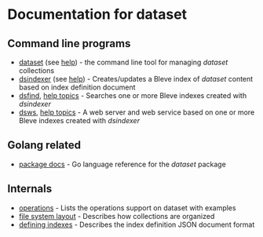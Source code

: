 
# Documentation for dataset

## Command line programs

+ [dataset](dataset.html) (see [help](dataset/)) - the command line tool for managing _dataset_ collections
+ [dsindexer](dsindexer.html) (see [help](dsindexer/)) - Creates/updates a Bleve index of _dataset_ content based on index definition document
+ [dsfind](dsfind.html), [help topics](dsfind/) - Searches one or more Bleve indexes created with _dsindexer_
+ [dsws](dsws.html), [help topics](dsws/) - A web server and web service based on one or more Bleve indexes created with _dsindexer_

## Golang related

+ [package docs](package.html) - Go language reference for the _dataset_ package

## Internals

+ [operations](operations.html) - Lists the operations support on dataset with examples
+ [file system layout](file-system-layout.html) - Describes how collections are organized
+ [defining indexes](defining-indexes.html) - Describes the index definition JSON document format
























